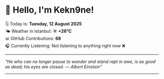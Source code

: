 # 👋 Hello, I'm Kekn9ne!

🗓️ Today is: **Tuesday, 12 August 2025**  
🌤️ Weather in Istanbul: **☀️   +26°C**  
📊 GitHub Contributions: **68**  
🎧 Currently Listening: Not listening to anything right now ❌

---

_"He who can no longer pause to wonder and stand rapt in awe, is as good as dead; his eyes are closed.  — *Albert Einstein*"_

---
